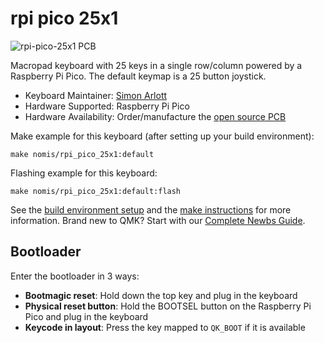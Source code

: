 # rpi pico 25x1

![rpi-pico-25x1 PCB](https://i.imgur.com/eOIZH3p.png)

Macropad keyboard with 25 keys in a single row/column powered by a Raspberry Pi
Pico. The default keymap is a 25 button joystick.

* Keyboard Maintainer: [Simon Arlott](https://github.com/nomis)
* Hardware Supported: Raspberry Pi Pico
* Hardware Availability: Order/manufacture the [open source PCB](https://github.com/nomis/keyboard-pcb-rpi-pico-25x1)

Make example for this keyboard (after setting up your build environment):

    make nomis/rpi_pico_25x1:default

Flashing example for this keyboard:

    make nomis/rpi_pico_25x1:default:flash

See the [build environment setup](https://docs.qmk.fm/#/getting_started_build_tools) and the [make instructions](https://docs.qmk.fm/#/getting_started_make_guide) for more information. Brand new to QMK? Start with our [Complete Newbs Guide](https://docs.qmk.fm/#/newbs).

## Bootloader

Enter the bootloader in 3 ways:

* **Bootmagic reset**: Hold down the top key and plug in the keyboard
* **Physical reset button**: Hold the BOOTSEL button on the Raspberry Pi Pico and plug in the keyboard
* **Keycode in layout**: Press the key mapped to `QK_BOOT` if it is available
